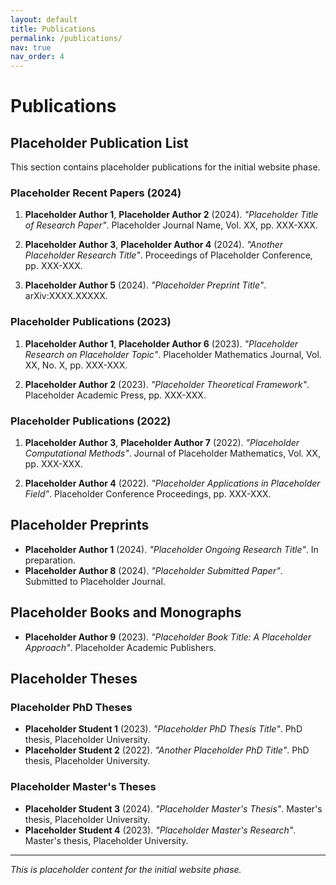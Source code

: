 ```yaml
---
layout: default
title: Publications
permalink: /publications/
nav: true
nav_order: 4
---
```


# Publications

## Placeholder Publication List

This section contains placeholder publications for the initial website phase.

### Placeholder Recent Papers (2024)

1. **Placeholder Author 1**, **Placeholder Author 2** (2024). *"Placeholder Title of Research Paper"*. Placeholder Journal Name, Vol. XX, pp. XXX-XXX.

2. **Placeholder Author 3**, **Placeholder Author 4** (2024). *"Another Placeholder Research Title"*. Proceedings of Placeholder Conference, pp. XXX-XXX.

3. **Placeholder Author 5** (2024). *"Placeholder Preprint Title"*. arXiv:XXXX.XXXXX.

### Placeholder Publications (2023)

1. **Placeholder Author 1**, **Placeholder Author 6** (2023). *"Placeholder Research on Placeholder Topic"*. Placeholder Mathematics Journal, Vol. XX, No. X, pp. XXX-XXX.

2. **Placeholder Author 2** (2023). *"Placeholder Theoretical Framework"*. Placeholder Academic Press, pp. XXX-XXX.

### Placeholder Publications (2022)

1. **Placeholder Author 3**, **Placeholder Author 7** (2022). *"Placeholder Computational Methods"*. Journal of Placeholder Mathematics, Vol. XX, pp. XXX-XXX.

2. **Placeholder Author 4** (2022). *"Placeholder Applications in Placeholder Field"*. Placeholder Conference Proceedings, pp. XXX-XXX.

## Placeholder Preprints

- **Placeholder Author 1** (2024). *"Placeholder Ongoing Research Title"*. In preparation.
- **Placeholder Author 8** (2024). *"Placeholder Submitted Paper"*. Submitted to Placeholder Journal.

## Placeholder Books and Monographs

- **Placeholder Author 9** (2023). *"Placeholder Book Title: A Placeholder Approach"*. Placeholder Academic Publishers.

## Placeholder Theses

### Placeholder PhD Theses
- **Placeholder Student 1** (2023). *"Placeholder PhD Thesis Title"*. PhD thesis, Placeholder University.
- **Placeholder Student 2** (2022). *"Another Placeholder PhD Title"*. PhD thesis, Placeholder University.

### Placeholder Master's Theses
- **Placeholder Student 3** (2024). *"Placeholder Master's Thesis"*. Master's thesis, Placeholder University.
- **Placeholder Student 4** (2023). *"Placeholder Master's Research"*. Master's thesis, Placeholder University.

---

*This is placeholder content for the initial website phase.* 